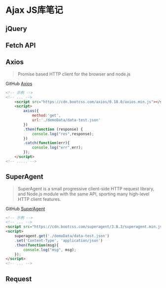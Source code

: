 # Ajax JS库笔记


## jQuery

## Fetch API


## Axios

> Promise based HTTP client for the browser and node.js 

GitHub [Axios](https://github.com/axios/axios)

```html
<!-- 示例 -->
<!-- ... -->
    <script src="https://cdn.bootcss.com/axios/0.18.0/axios.min.js"></script>
    <script>
        axios({
            method:'get',
            url:'./demoData/data-test.json'
        })
        .then(function (response) {
            console.log("res",response);
        })
        .catch(function(err){
            console.log("err",err);
        });
    </script>
<!-- ..... -->
```

## SuperAgent

> SuperAgent is a small progressive client-side HTTP request library, and Node.js module with the same API, sporting many high-level HTTP client features. 

GitHub [SuperAgent](https://github.com/visionmedia/superagent)

```html
<!-- 示例 -->
<!-- ... -->
<script src="https://cdn.bootcss.com/superagent/3.8.3/superagent.min.js"></script>
<script>
    superagent.get('./demoData/data-test.json')
    .set('Content-Type', 'application/json')
    .then(function(msg){
        console.log("msg", msg);
    });
</script>
<!-- ... -->

```

## Request
